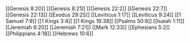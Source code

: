 [[Genesis 8:20]]
[[Genesis 8:21]]
[[Genesis 22:2]]
[[Genesis 22:7]]
[[Genesis 22:13]]
[[Exodus 29:25]]
[[Leviticus 1:17]]
[[Leviticus 9:24]]
[[1 Samuel 7:9]]
[[1 Kings 3:4]]
[[1 Kings 18:38]]
[[Psalms 50:8]]
[[Isaiah 1:11]]
[[Jeremiah 6:20]]
[[Jeremiah 7:21]]
[[Mark 12:33]]
[[Ephesians 5:2]]
[[Philippians 4:18]]
[[Hebrews 10:6]]
